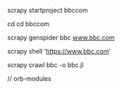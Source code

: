 scrapy startproject bbccom

cd  cd bbccom

scrapy genspider bbc www.bbc.com 


scrapy shell 'https://www.bbc.com'

scrapy crawl bbc -o bbc.jl


// orb-modules